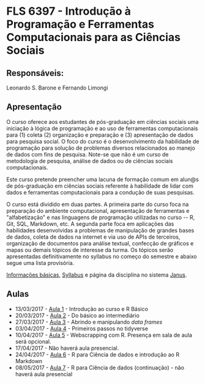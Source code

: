 #  FLS 6397 - Introdução à Programação e Ferramentas Computacionais para as Ciências Sociais

## Responsáveis: 
Leonardo S. Barone e Fernando Limongi

## Apresentação

O curso oferece aos estudantes de pós-graduação em ciências sociais uma iniciação à lógica de programação e ao uso de ferramentas computacionais para (1) coleta (2) organização e preparação e (3) apresentação de dados para pesquisa social. O foco do curso é o desenvolvimento da habilidade de programação para solução de problemas diversos relacionados ao manejo de dados com fins de pesquisa. Note-se que não é um curso de metodologia de pesquisa, análise de dados ou de ciências sociais computacionais.

Este curso pretende preencher uma lacuna de formação comum em alun@s de pós-graduação em ciências sociais referente à habilidade de lidar com dados e ferramentas computacionais para a condução de suas pesquisas.

O curso está dividido em duas partes. A primeira parte do curso foca na preparação do ambiente computacional, apresentação de ferramentas e "alfabetização" e nas linguagens de programação utilizadas no curso -- R, Git, SQL, Markdown, etc. A segunda parte foca em aplicações das habilidades desenvolvidas a problemas de manipulação de grandes bases de dados, coleta de dados na internet e via uso de APIs de terceiros, organização de documentos para análise textual, confecção de gráficos e mapas ou demais tópicos de interesse da turma. Os tópicos serão apresentadas definitivamente no syllabus no começo do semestre e abaixo segue uma lista provisória.

[Informações básicas](https://github.com/leobarone/FLS6397/blob/master/info_basica.md), [Syllabus](https://github.com/leobarone/FLS6397/blob/master/syllabus.md) e página da disciplina no sistema [Janus](https://github.com/leobarone/FLS6397/blob/master/info_basica.md).

## Aulas

- 13/03/2017 - [Aula 1](https://github.com/leobarone/FLS6397/blob/master/classes/class1.md) - Introdução ao curso e R Básico
- 20/03/2017 - [Aula 2](https://github.com/leobarone/FLS6397/blob/master/classes/class2.md) - Do básico ao intermediário
- 27/03/2017 - [Aula 3](https://github.com/leobarone/FLS6397/blob/master/classes/class3.md) - Abrindo e manipulando _data frames_
- 03/04/2017 - [Aula 4](https://github.com/leobarone/FLS6397/blob/master/classes/class4.md) - Primeiros passos no tidyverse
- 10/04/2017 - [Aula 5](https://github.com/leobarone/FLS6397/blob/master/classes/class5.md) - Webscrapping com R. Presença em sala de aula será opcional.
- 17/04/2017 - Não haverá aula presencial.
- 24/04/2017 - [Aula 6](https://github.com/leobarone/FLS6397/blob/master/classes/class6.md) - R para Ciência de dados e introdução ao R Markdown
- 08/05/2017 - [Aula 7](https://github.com/leobarone/FLS6397/blob/master/classes/class7.md) - R para Ciência de dados (continuação) - não haverá aula presencial

